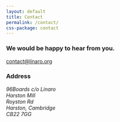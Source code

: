 ```yaml
---
layout: default
title: Contact
permalink: /contact/
css-package: contact
---
```

<div class="container-fluid" id="content-container">
    <div class="row">
        <div id="contact-thanks">
            <div class="jumbotron contact">
                <h3 class="text-center animated fadeIn">We would be happy to hear from you.</h3>
            </div>
        </div>
    </div>
</div>
<div class="container-fluid" id="content-container">
    <div class="row">
        <div class="container">
            <div class="row">
                <div class="col-xs-12 text-center">
                    <a class="btn email" href="mailto:contact@linaro.org?subject=96Boards.org - {{page.url}}">
                        contact@linaro.org
                    </a>
                    <h3>Address</h3>
                    <address>
                        96Boards c/o Linaro <br>
                        Harston Mill <br>
                        Royston Rd <br>
                        Harston, Cambridge <br>
                        CB22 7GG 
                    </address>
                </div>
            </div>
        </div>
    </div>
</div>
